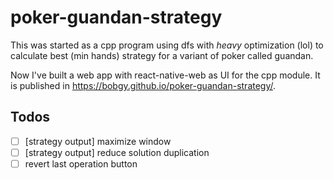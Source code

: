 # poker-guandan-strategy

This was started as a cpp program using dfs with _heavy_ optimization (lol) to calculate best (min hands) strategy for a variant of poker called guandan.

Now I've built a web app with react-native-web as UI for the cpp module. It is published in https://bobgy.github.io/poker-guandan-strategy/.

## Todos

- [ ] [strategy output] maximize window
- [ ] [strategy output] reduce solution duplication
- [ ] revert last operation button
